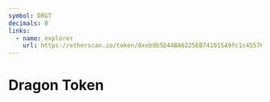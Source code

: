 ```yaml
---
symbol: DRGT
decimals: 8
links:
  - name: explorer
    url: https://etherscan.io/token/0xeb9b5D44BA6225EB74101549fc1c45576Cb3C42e
---
```


# Dragon Token
